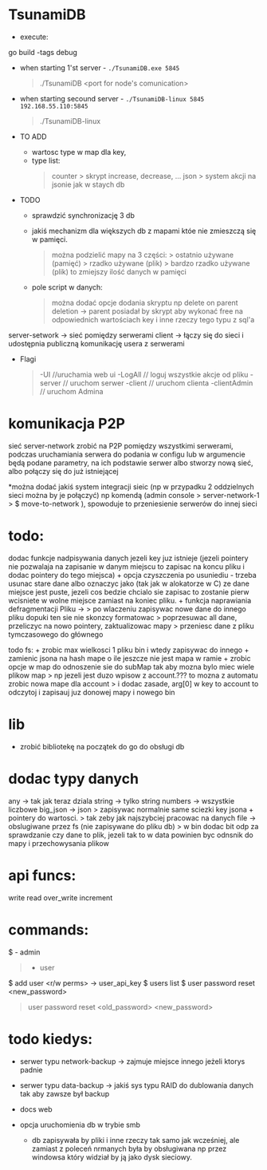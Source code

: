 # TsunamiDB

+ execute:

go build -tags debug

- when starting 1'st server - ```./TsunamiDB.exe 5845```
    > ./TsunamiDB <port for node's comunication>
- when starting secound server - ```./TsunamiDB-linux 5845 192.168.55.110:5845```
    > ./TsunamiDB-linux <same port> <ip and port of other server>
 
+ TO ADD
    * wartosc type w map dla key,
    - type list:
        > counter
            > skrypt increase, decrease, ...
        > json
            > system akcji na jsonie jak w staych db
        

+ TODO
    * sprawdzić synchronizację 3 db
    * jakiś mechanizm dla większych db z mapami któe nie zmieszczą się w pamięci.
        > można podzielić mapy na 3 części:
            > ostatnio używane (pamięć)
            > rzadko używane (plik)
            > bardzo rzadko używane (plik)
        > to zmiejszy ilość danych w pamięci 

    * pole script w danych:
        > można dodać opcje dodania skryptu np
        delete on parent deletion -> parent posiadał by skrypt aby wykonać free
        na odpowiednich wartościach key
        > i inne rzeczy tego typu z sql'a

server-setwork -> sieć pomiędzy serwerami
client -> łączy się do sieci i udostępnia publiczną komunikację
    usera z serwerami

+ Flagi
    > -UI //uruchamia web ui
    > -LogAll // loguj wszystkie akcje od pliku
    > -server // uruchom serwer
    > -client // uruchom clienta
    > -clientAdmin // uruchom Admina
     

# komunikacja P2P
sieć server-network zrobić na P2P pomiędzy wszystkimi serwerami,
podczas uruchamiania serwera do podania w configu lub w argumencie będą podane parametry,
na ich podstawie serwer albo stworzy nową sieć, albo połączy się do już istniejącej

*można dodać jakiś system integracji sieic (np w przypadku 2 oddzielnych sieci można by je połączyć)
np komendą (admin console > server-network-1 > $ move-to-network <addr>),
spowoduje to przeniesienie serwerów do innej sieci

# todo:
dodac funkcje nadpisywania danych jezeli key juz istnieje (jezeli pointery nie pozwalaja na zapisanie w danym miejscu to zapisac na koncu pliku
i dodac pointery do tego miejsca)
    + opcja czyszczenia po usuniediu - trzeba usunac stare dane albo oznaczyc jako (tak jak w alokatorze w C) ze dane miejsce jest puste,
    jezeli cos bedzie chcialo sie zapisac to zostanie pierw wcisniete w wolne miejsce zamiast na koniec pliku.
    + funkcja naprawiania defragmentacji Pliku ->
        > po wlaczeniu zapisywac nowe dane do innego pliku dopuki ten sie nie skonzcy formatowac
        > poprzesuwac all dane, przeliczyc na nowo pointery, zaktualizowac mapy
        > przeniesc dane z pliku tymczasowego do głównego

todo fs:
    + zrobic max wielkosci 1 pliku bin i wtedy zapisywac do innego
    + zamienic jsona na hash mape o ile jeszcze nie jest mapa w ramie
    + zrobic opcje w map do odnoszenie sie do subMap tak aby mozna bylo miec wiele plikow map
        > np jezeli jest duzo wpisow z account.??? to mozna z automatu zrobic nowa mape dla account
        > i dodac zasade, arg[0] w key to account to odczytoj i zapisauj juz donowej mapy i nowego bin

# lib
+ zrobić bibliotekę na początek do go do obsługi db

# dodac typy danych
any -> tak jak teraz dziala
string -> tylko string
numbers -> wszystkie liczbowe
big_json -> json
    > zapisywac normalnie same sciezki key jsona + pointery do wartosci.
    > tak zeby jak najszybciej pracowac na danych
file -> obslugiwane przez fs (nie zapisywane do pliku db)
    > w bin dodac bit odp za sprawdzanie czy dane to plik, jezeli tak to
    w data powinien byc odnsnik do mapy i przechowysania plikow 

# api funcs:
write
read
over_write
increment

# commands:
$ - admin
> - user

$ add user <username> <password> <r/w perms> -> user_api_key
$ users list
$ user password reset <user> <new_password>
> user password reset <old_password> <new_password>

# todo kiedys:
+ serwer typu network-backup -> zajmuje miejsce innego jeżeli ktorys padnie
+ serwer typu data-backup -> jakiś sys typu RAID do dublowania danych tak aby zawsze był backup
+ docs web

+ opcja uruchomienia db w trybie smb
    - db zapisywała by pliki i inne rzeczy tak samo jak wcześniej, ale zamiast z poleceń nrmanych
    była by obsługiwana np przez windowsa który widział by ją jako dysk sieciowy.